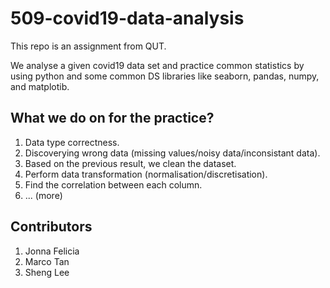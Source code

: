 # 509-covid19-data-analysis

This repo is an assignment from QUT.

We analyse a given covid19 data set and practice common statistics by using python and some common DS libraries like seaborn, pandas, numpy, and matplotib.

## What we do on for the practice?

1. Data type correctness.
1. Discoverying wrong data (missing values/noisy data/inconsistant data).
1. Based on the previous result, we clean the dataset.
1. Perform data transformation (normalisation/discretisation).
1. Find the correlation between each column.
1. ... (more)


## Contributors
1. Jonna Felicia
1. Marco Tan
1. Sheng Lee